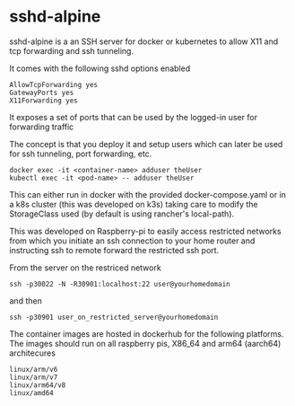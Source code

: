 # sshd-alpine
sshd-alpine is a an SSH server for docker or kubernetes to allow X11 and tcp forwarding and ssh tunneling.

It comes with the following sshd options enabled

```
AllowTcpForwarding yes
GatewayPorts yes
X11Forwarding yes
```

It exposes a set of ports that can be used by the logged-in user for forwarding traffic

The concept is that you deploy it and setup users which can later be used for ssh tunneling, port forwarding, etc.

```
docker exec -it <container-name> adduser theUser
kubectl exec -it <pod-name> -- adduser theUser
```

This can either run in docker with the provided docker-compose.yaml or in a k8s cluster (this was developed on k3s) taking care to modify the StorageClass used (by default is using rancher's local-path).

This was developed on Raspberry-pi to easily access restricted networks from which you initiate an ssh connection to your home router and instructing ssh to remote forward the restricted ssh port.


From the server on the restriced network
```
ssh -p30022 -N -R30901:localhost:22 user@yourhomedomain
```

and then

```
ssh -p30901 user_on_restricted_server@yourhomedomain
```

The container images are hosted in dockerhub for the following platforms. The images should run on all raspberry pis, X86_64 and arm64 (aarch64) architecures

```
linux/arm/v6
linux/arm/v7
linux/arm64/v8
linux/amd64
```